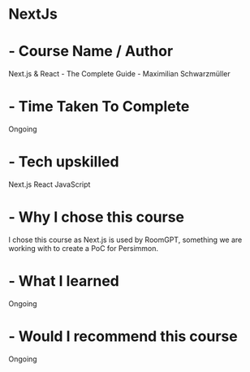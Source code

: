 # NextJs

# - Course Name / Author
Next.js & React - The Complete Guide - Maximilian Schwarzmüller

# - Time Taken To Complete
Ongoing

# - Tech upskilled
Next.js
React
JavaScript

# - Why I chose this course
I chose this course as Next.js is used by RoomGPT, something we are working with to create a PoC for Persimmon.

# - What I learned
Ongoing

# - Would I recommend this course
Ongoing
